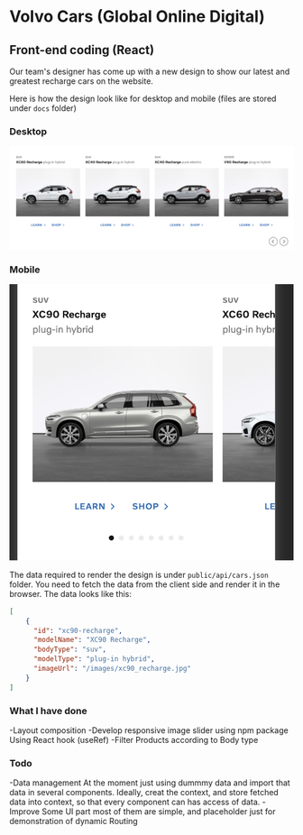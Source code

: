 # Volvo Cars (Global Online Digital) 
## Front-end coding (React)



Our team's designer has come up with a new design to show our latest and greatest recharge cars on the website.

Here is how the design look like for desktop and mobile (files are stored under `docs` folder)

### Desktop
![ProductListDesktop](./docs/ProductList-Desktop.png)

### Mobile
![ProductListDesktop](./docs/ProductList-Mobile.png)

The data required to render the design is under `public/api/cars.json` folder. You need to fetch the data from the client side and render it in the browser. The data looks like this: 

```json
[
    {
      "id": "xc90-recharge",
      "modelName": "XC90 Recharge", 
      "bodyType": "suv",
      "modelType": "plug-in hybrid",
      "imageUrl": "/images/xc90_recharge.jpg"
    }
]
```
### What I have done
-Layout composition
-Develop responsive image slider using npm package
  Using React hook (useRef)
-Filter Products according to Body type

### Todo
-Data management
At the moment just using dummmy data and import that data in several components.
Ideally, creat the context, and store fetched data into context, so that every component can has access of data.
-Improve Some UI part
  most of them are simple, and  placeholder just for demonstration of dynamic Routing